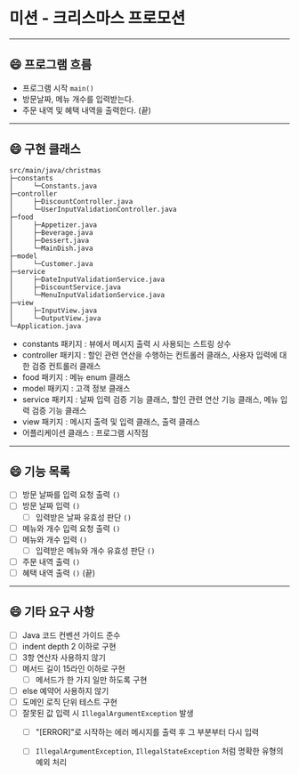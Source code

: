 # 미션 - 크리스마스 프로모션

***

## 😄 프로그램 흐름
- 프로그램 시작 `main()`
- 방문날짜, 메뉴 개수를 입력받는다.
- 주문 내역 및 혜택 내역을 출력한다. (끝)

***

## 😄 구현 클래스
```
src/main/java/christmas
├─constants
│     └─Constants.java 
├─controller
│     ├─DiscountController.java
│     └─UserInputValidationController.java 
├─food
│     ├─Appetizer.java
│     ├─Beverage.java
│     ├─Dessert.java
│     └─MainDish.java 
├─model
│     └─Customer.java
├─service
│     ├─DateInputValidationService.java 
│     ├─DiscountService.java 
│     └─MenuInputValidationService.java
├─view
│     ├─InputView.java
│     └─OutputView.java 
└─Application.java
```
- constants 패키지 : 뷰에서 메시지 출력 시 사용되는 스트링 상수
- controller 패키지 : 할인 관련 연산을 수행하는 컨트롤러 클래스, 사용자 입력에 대한 검증 컨트롤러 클래스
- food 패키지 : 메뉴 enum 클래스  
- model 패키지 : 고객 정보 클래스
- service 패키지 : 날짜 입력 검증 기능 클래스, 할인 관련 연산 기능 클래스, 메뉴 입력 검증 기능 클래스
- view 패키지 : 메시지 출력 및 입력 클래스, 출력 클래스
- 어플리케이션 클래스 : 프로그램 시작점

***

## 😄 기능 목록
-[ ] 방문 날짜를 입력 요청 출력 `()`
-[ ] 방문 날짜 입력 `()`
  -[ ] 입력받은 날짜 유효성 판단 `()`

-[ ] 메뉴와 개수 입력 요청 출력 `()`
-[ ] 메뉴와 개수 입력 `()`
  -[ ] 입력받은 메뉴와 개수 유효성 판단 `()`

-[ ] 주문 내역 출력 `()` 
-[ ] 혜택 내역 출력 `()` (끝)

***

## 😄 기타 요구 사항
-[ ] Java 코드 컨벤션 가이드 준수
-[ ] indent depth 2 이하로 구현
-[ ] 3항 연산자 사용하지 않기
-[ ] 메서드 길이 15라인 이하로 구현
  -[ ] 메서드가 한 가지 일만 하도록 구현
-[ ] else 예약어 사용하지 않기
-[ ] 도메인 로직 단위 테스트 구현
-[ ] 잘못된 값 입력 시 `IllegalArgumentException` 발생
  -[ ] "[ERROR]"로 시작하는 에러 메시지를 출력 후 그 부분부터 다시 입력
  -[ ] `IllegalArgumentException`, `IllegalStateException` 처럼 명확한 유형의 예외 처리



